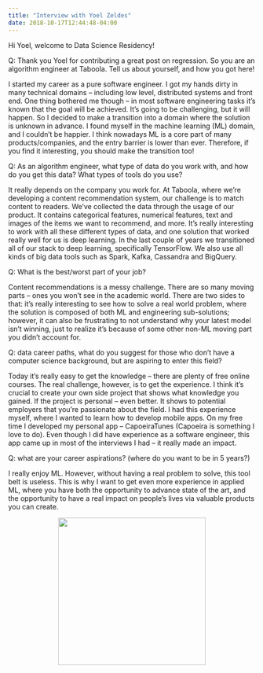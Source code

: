 ```yaml
---
title: "Interview with Yoel Zeldes"
date: 2018-10-17T12:44:48-04:00
---
```


Hi Yoel, welcome to Data Science Residency!
 
Q: Thank you Yoel for contributing a great post on regression. So you are an algorithm engineer at Taboola. Tell us about yourself, and how you got here!

I started my career as a pure software engineer. I got my hands dirty in many technical domains – including low level, distributed systems and front end. One thing bothered me though – in most software engineering tasks it’s known that the goal will be achieved. It’s going to be challenging, but it will happen. So I decided to make a transition into a domain where the solution is unknown in advance. I found myself in the machine learning (ML) domain, and I couldn’t be happier. I think nowadays ML is a core part of many products/companies, and the entry barrier is lower than ever. Therefore, if you find it interesting, you should make the transition too!
 
Q: As an algorithm engineer, what type of data do you work with, and how do you get this data? What types of tools do you use?

It really depends on the company you work for. At Taboola, where we’re developing a content recommendation system, our challenge is to match content to readers. We’ve collected the data through the usage of our product. It contains categorical features, numerical features, text and images of the items we want to recommend, and more. It’s really interesting to work with all these different types of data, and one solution that worked really well for us is deep learning. In the last couple of years we transitioned all of our stack to deep learning, specifically TensorFlow. We also use all kinds of big data tools such as Spark, Kafka, Cassandra and BigQuery.

Q: What is the best/worst part of your job?

Content recommendations is a messy challenge. There are so many moving parts – ones you won’t see in the academic world. There are two sides to that: it’s really interesting to see how to solve a real world problem, where the solution is composed of both ML and engineering sub-solutions; however, it can also be frustrating to not understand why your latest model isn’t winning, just to realize it’s because of some other non-ML moving part you didn’t account for.
 
Q: data career paths, what do you suggest for those who don’t have a computer science background, but are aspiring to enter this field?

Today it’s really easy to get the knowledge – there are plenty of free online courses. The real challenge, however, is to get the experience. I think it’s crucial to create your own side project that shows what knowledge you gained. If the project is personal – even better. It shows to potential employers that you’re passionate about the field. I had this experience myself, where I wanted to learn how to develop mobile apps. On my free time I developed my personal app – CapoeiraTunes (Capoeira is something I love to do). Even though I did have experience as a software engineer, this app came up in most of the interviews I had – it really made an impact.
 
Q: what are your career aspirations? (where do you want to be in 5 years?)

I really enjoy ML. However, without having a real problem to solve, this tool belt is useless. This is why I want to get even more experience in applied ML, where you have both the opportunity to advance state of the art, and the opportunity to have a real impact on people’s lives via valuable products you can create.

<center>
  <img src="/img/newsletters/2018_oct/yoel_zeldes.jpeg" style="width: 300px; height: 300px"/>
</center>
